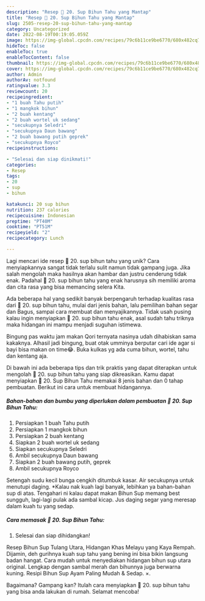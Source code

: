 ```yaml
---
description: "Resep 🍁 20. Sup Bihun Tahu yang Mantap"
title: "Resep 🍁 20. Sup Bihun Tahu yang Mantap"
slug: 2505-resep-20-sup-bihun-tahu-yang-mantap
category: Uncategorized
date: 2022-08-19T00:19:05.059Z
image: https://img-global.cpcdn.com/recipes/79c6b11ce9be6770/680x482cq70/20-sup-bihun-tahu-foto-resep-utama.jpg
hideToc: false
enableToc: true
enableTocContent: false
thumbnail: https://img-global.cpcdn.com/recipes/79c6b11ce9be6770/680x482cq70/20-sup-bihun-tahu-foto-resep-utama.jpg
cover: https://img-global.cpcdn.com/recipes/79c6b11ce9be6770/680x482cq70/20-sup-bihun-tahu-foto-resep-utama.jpg
author: Admin
authorAv: notfound
ratingvalue: 3.3
reviewcount: 20
recipeingredient:
- "1 buah Tahu putih"
- "1 mangkok bihun"
- "2 buah kentang"
- "2 buah wortel uk sedang"
- "secukupnya Seledri"
- "secukupnya Daun bawang"
- "2 buah bawang putih geprek"
- "secukupnya Royco"
recipeinstructions:

- "Selesai dan siap dinikmati!"
categories:
- Resep
tags:
- 20
- sup
- bihun

katakunci: 20 sup bihun 
nutrition: 237 calories
recipecuisine: Indonesian
preptime: "PT40M"
cooktime: "PT51M"
recipeyield: "2"
recipecategory: Lunch

---
```





Lagi mencari ide resep 🍁 20. sup bihun tahu yang unik? Cara menyiapkannya sangat tidak terlalu sulit namun tidak gampang juga. Jika salah mengolah maka hasilnya akan hambar dan justru cenderung tidak enak. Padahal 🍁 20. sup bihun tahu yang enak harusnya sih memiliki aroma dan cita rasa yang bisa memancing selera Kita.





Ada beberapa hal yang sedikit banyak berpengaruh terhadap kualitas rasa dari 🍁 20. sup bihun tahu, mulai dari jenis bahan, lalu pemilihan bahan segar dan Bagus, sampai cara membuat dan menyajikannya. Tidak usah pusing kalau ingin menyiapkan 🍁 20. sup bihun tahu enak,      asal sudah tahu triknya maka hidangan ini mampu menjadi suguhan istimewa.














Bingung pas waktu jam makan Qori ternyata nasinya udah dihabiskan sama kakaknya. Alhasil jadi bingung, buat otak umminya berputar cari ide agar si bayi bisa makan on time😂. Buka kulkas yg ada cuma bihun, wortel, tahu dan kentang aja.






Di bawah ini ada beberapa tips dan trik praktis yang dapat diterapkan untuk mengolah 🍁 20. sup bihun tahu yang siap dikreasikan. Kamu dapat menyiapkan 🍁 20. Sup Bihun Tahu memakai 8 jenis bahan dan 0 tahap pembuatan. Berikut ini cara untuk membuat hidangannya.

<!--inarticleads1-->

##### Bahan-bahan dan bumbu yang diperlukan dalam pembuatan 🍁 20. Sup Bihun Tahu:

1. Persiapkan 1 buah Tahu putih
1. Persiapkan 1 mangkok bihun
1. Persiapkan 2 buah kentang
1. Siapkan 2 buah wortel uk sedang
1. Siapkan secukupnya Seledri
1. Ambil secukupnya Daun bawang
1. Siapkan 2 buah bawang putih, geprek
1. Ambil secukupnya Royco


Setengah sudu kecil bunga cengkih ditumbuk kasar. Air secukupnya untuk menutupi daging. *Kalau nak kuah lagi banyak, lebihkan ya bahan-bahan sup di atas. Tengahari ni kalau dapat makan Bihun Sup memang best sungguh, lagi-lagi pulak ada sambal kicap. Jus daging segar yang meresap dalam kuah tu yang sedap. 

<!--inarticleads2-->

##### Cara memasak 🍁 20. Sup Bihun Tahu:


1. Selesai dan siap dihidangkan!

Resep Bihun Sup Tulang Utara, Hidangan Khas Melayu yang Kaya Rempah. Dijamin, deh gurihnya kuah sup tahu yang bening ini bisa bikin langsung badan hangat. Cara mudah untuk menyediakan hidangan bihun sup utara original. Lengkap dengan sambal merah dan bihunnya juga berwarna kuning. Resipi Bihun Sup Ayam Paling Mudah &amp; Sedap. ×. 

Bagaimana? Gampang kan? Itulah cara menyiapkan 🍁 20. sup bihun tahu yang bisa anda lakukan di rumah. Selamat mencoba!
